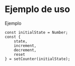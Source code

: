 # Ejemplo de uso

Ejemplo
```
const initialState = Number;
const {
    state,
    increment,
    decrement,
    reset
} = setCounter(initialState);
```